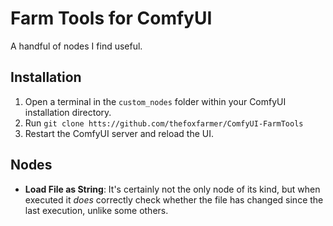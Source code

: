 # Farm Tools for ComfyUI

A handful of nodes I find useful.

## Installation
1. Open a terminal in the `custom_nodes` folder within your ComfyUI installation directory.
2. Run `git clone htts://github.com/thefoxfarmer/ComfyUI-FarmTools`
3. Restart the ComfyUI server and reload the UI.

## Nodes
- **Load File as String**: It's certainly not the only node of its kind,
  but when executed it _does_ correctly check whether the file has
  changed since the last execution, unlike some others.
